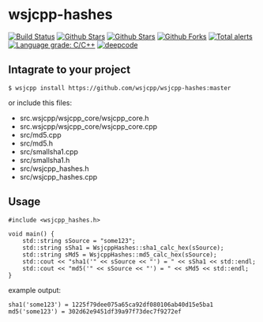 # wsjcpp-hashes

[![Build Status](https://api.travis-ci.com/wsjcpp/wsjcpp-hashes.svg?branch=master)](https://travis-ci.com/wsjcpp/wsjcpp-hashes) [![Github Stars](https://img.shields.io/github/stars/wsjcpp/wsjcpp-hashes.svg?label=github%20%E2%98%85)](https://github.com/wsjcpp/wsjcpp-hashes/stargazers) [![Github Stars](https://img.shields.io/github/contributors/wsjcpp/wsjcpp-hashes.svg)](https://github.com/wsjcpp/wsjcpp-hashes/) [![Github Forks](https://img.shields.io/github/forks/wsjcpp/wsjcpp-hashes.svg?label=github%20forks)](https://github.com/wsjcpp/wsjcpp-hashes/network/members) [![Total alerts](https://img.shields.io/lgtm/alerts/g/wsjcpp/wsjcpp-hashes.svg?logo=lgtm&logoWidth=18)](https://lgtm.com/projects/g/wsjcpp/wsjcpp-hashes/alerts/) [![Language grade: C/C++](https://img.shields.io/lgtm/grade/cpp/g/wsjcpp/wsjcpp-hashes.svg?logo=lgtm&logoWidth=18)](https://lgtm.com/projects/g/wsjcpp/wsjcpp-hashes/context:cpp) [![deepcode](https://www.deepcode.ai/api/gh/badge?key=eyJhbGciOiJIUzI1NiIsInR5cCI6IkpXVCJ9.eyJwbGF0Zm9ybTEiOiJnaCIsIm93bmVyMSI6IndzamNwcCIsInJlcG8xIjoid3NqY3BwLWhhc2hlcyIsImluY2x1ZGVMaW50IjpmYWxzZSwiYXV0aG9ySWQiOjE1NjQxLCJpYXQiOjE2MTgyODE3NTN9.aIkvF2elMfDPAioHW6xLwSjJS_FGHpjOKMnBcgdsB-U)](https://www.deepcode.ai/app/gh/wsjcpp/wsjcpp-hashes/_/dashboard?utm_content=gh%2Fwsjcpp%2Fwsjcpp-hashes)


## Intagrate to your project

```
$ wsjcpp install https://github.com/wsjcpp/wsjcpp-hashes:master
```

or include this files:

* src.wsjcpp/wsjcpp_core/wsjcpp_core.h
* src.wsjcpp/wsjcpp_core/wsjcpp_core.cpp
* src/md5.cpp
* src/md5.h
* src/smallsha1.cpp
* src/smallsha1.h
* src/wsjcpp_hashes.h
* src/wsjcpp_hashes.cpp


## Usage

```
#include <wsjcpp_hashes.h>

void main() {
    std::string sSource = "some123";
    std::string sSha1 = WsjcppHashes::sha1_calc_hex(sSource);
    std::string sMd5 = WsjcppHashes::md5_calc_hex(sSource);
    std::cout << "sha1('" << sSource << "') = " << sSha1 << std::endl;
    std::cout << "md5('" << sSource << "') = " << sMd5 << std::endl;
}
```

example output:
```
sha1('some123') = 1225f79dee075a65ca92df080106ab40d15e5ba1
md5('some123') = 302d62e9451df39a97f73dec7f9272ef
```
